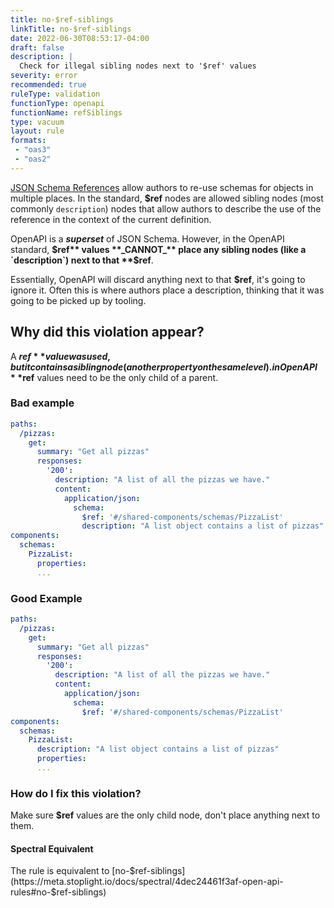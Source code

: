 ```yaml
---
title: no-$ref-siblings
linkTitle: no-$ref-siblings
date: 2022-06-30T08:53:17-04:00
draft: false
description: |
  Check for illegal sibling nodes next to '$ref' values
severity: error
recommended: true
ruleType: validation
functionType: openapi
functionName: refSiblings
type: vacuum
layout: rule
formats:
 - "oas3"
 - "oas2"
---
```


[JSON Schema References](https://json-schema.org/learn/getting-started-step-by-step.html#references) allow authors to 
re-use schemas for objects in multiple places. In the standard, **$ref** nodes are allowed sibling nodes (most commonly `description`)
nodes that allow authors to describe the use of the reference in the context of the current definition.

OpenAPI is a **_superset_** of JSON Schema. However, in the OpenAPI standard, **$ref** values **_CANNOT_** place any sibling nodes
(like a `description`) next to that **$ref**.

Essentially, OpenAPI will discard anything next to that **$ref**, it's going to ignore it. Often this is where authors
place a description, thinking that it was going to be picked up by tooling.

## Why did this violation appear?

A **$ref** value was used, but it contains a sibling node (another property on the same level). in OpenAPI **$ref** values 
need to be the only child of a parent.

### Bad example

```yaml
paths:
  /pizzas:
    get:
      summary: "Get all pizzas"
      responses:
        '200':
          description: "A list of all the pizzas we have."
          content:
            application/json:
              schema:
                $ref: '#/shared-components/schemas/PizzaList'
                description: "A list object contains a list of pizzas"
components:
  schemas:
    PizzaList:
      properties:
      ...
```
### Good Example

```yaml
paths:
  /pizzas:
    get:
      summary: "Get all pizzas"
      responses:
        '200':
          description: "A list of all the pizzas we have."
          content:
            application/json:
              schema:
                $ref: '#/shared-components/schemas/PizzaList'
components:
  schemas:
    PizzaList:
      description: "A list object contains a list of pizzas"
      properties:
      ...
```

### How do I fix this violation?

Make sure **$ref** values are the only child node, don't place anything next to them.

#### Spectral Equivalent

The rule is equivalent to [no-$ref-siblings](https://meta.stoplight.io/docs/spectral/4dec24461f3af-open-api-rules#no-$ref-siblings)